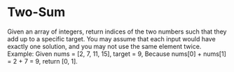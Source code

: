# Two-Sum
Given an array of integers, return indices of the two numbers such that they add up to a specific target.  You may assume that each input would have exactly one solution, and you may not use the same element twice.  Example: Given nums = [2, 7, 11, 15], target = 9,  Because nums[0] + nums[1] = 2 + 7 = 9, return [0, 1].
